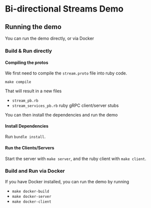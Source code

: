 # Bi-directional Streams Demo

## Running the demo
You can run the demo directly, or via Docker

### Build & Run directly

#### Compiling the protos
We first need to compile the `stream.proto` file into ruby code.

```shell
make compile
```

That will result in a new files

- `stream_pb.rb`
- `stream_services_pb.rb` ruby gRPC client/server stubs

You can then install the dependencies and run the demo

#### Install Dependencies

Run `bundle install`.

#### Run the Clients/Servers

Start the server with `make server`, and the ruby client with `make client`.


### Build and Run via Docker
If you have Docker installed, you can run the demo by running

- `make docker-build`
- `make docker-server`
- `make docker-client`
